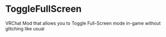 # ToggleFullScreen
VRChat Mod that allows you to Toggle Full-Screen mode in-game without glitching like usual
